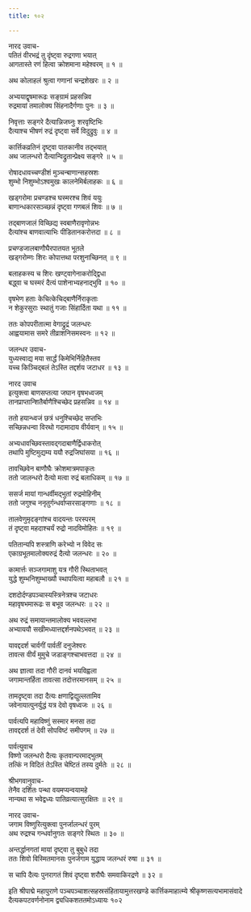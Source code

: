 ```yaml
---
title: १०२

---
```

नारद उवाच-  
पतितं वीरभद्रं तु दृंष्ट्वा रुद्रगणा भयात्  
आगतास्ते रणं हित्वा क्रोशमाना महेश्वरम् ॥ १ ॥


अथ कोलाहलं श्रुत्वा गणानां चन्द्रशेखरः ॥ २ ॥


अभ्ययाद्वृषमारूढः सङ्ग्रामं प्रहसन्निव  
रुद्रमायां तमालोक्य सिंहनादैर्गणाः पुनः ॥ ३ ॥


निवृत्ताः सङ्गरे दैत्यान्निजघ्नुः शरवृष्टिभिः  
दैत्याश्च भीषणं रुद्रं दृष्ट्वा सर्वे विदुद्रुवुः ॥ ४ ॥


कार्त्तिकव्रतिनं दृष्ट्वा पातकानीव तद्भयात्  
अथ जालन्धरो दैत्यान्विद्रुतान्प्रेक्ष्य सङ्गरे ॥ ५ ॥


रोषादधावच्चण्डीशं मुञ्चन्बाणान्सहस्रशः  
शुम्भो निशुम्भोऽश्वमुखः कालनेमिर्बलाहकः ॥ ६ ॥


खड्गरोमा प्रचण्डश्च घस्मरश्च शिवं ययुः  
बाणान्धकारसञ्च्छन्नं दृष्ट्वा गणबलं शिवः ॥ ७ ॥


तद्बाणजालं विच्छिद्य स्वबाणैरावृणोन्नभः  
दैत्यांश्च बाणवात्याभिः पीडितानकरोत्तदा ॥ ८ ॥


प्रचण्डजालबाणौघैरपातयत भूतले  
खड्गरोम्णः शिरः कोपात्तथा परशुनाच्छिनत् ॥ ९ ॥


बलाहकस्य च शिरः खण्ट्वागेनाकरोद्द्विधा  
बद्ध्वा च घस्मरं दैत्यं पाशेनाभ्यहनाद्भुवि ॥ १० ॥


वृषभेण हताः केचित्केचिद्बाणैर्निराकृताः  
न शेकुरसुराः स्थातुं गजाः सिंहार्दिता यथा ॥ ११ ॥


ततः कोपपरीतात्मा वेगाद्रुद्रं जलन्धरः  
आह्वयामास समरे तीव्राशनिसमस्वनः ॥ १२ ॥


जलन्धर उवाच-  
युध्यस्वाद्य मया सार्द्धं किमेभिर्निहितैस्तव  
यच्च किञ्चिद्बलं तेऽस्ति तद्दर्शय जटाधर ॥ १३ ॥


नारद उवाच  
इत्युक्त्वा बाणसप्तत्या जघान वृषभध्वजम्  
तानप्राप्तान्शितैर्बाणैश्चिच्छेद प्रहसन्निव ॥ १४ ॥


ततो हयान्ध्वजं छत्रं धनुश्चिच्छेद सप्तभिः  
सच्छिन्नधन्वा विरथो गदामादाय वीर्यवान् ॥ १५ ॥


अभ्यधावच्छिवस्तावद्गदाबाणैर्द्विधाकरोत्  
तथापि मुष्टिमुद्यम्य ययौ रुद्रजिघांसया ॥ १६ ॥


तावच्छिवेन बाणौघैः क्रोशमात्रमपाकृतः  
ततो जालन्धरो दैत्यो मत्वा रुद्रं बलाधिकम् ॥ १७ ॥


ससर्ज मायां गान्धर्वीमद्भुतां रुद्रमोहिनीम्  
ततो जगुश्च ननृतुर्गन्धर्वाप्सरसाङ्गणाः ॥ १८ ॥


तालवेणुमृदङ्गांश्च वादयन्तः परस्परम्  
तं दृष्ट्वा महदाश्चर्यं रुद्रो नादविमोहितः ॥ १९ ॥


पतितान्यपि शस्त्राणि करेभ्यो न विवेद सः  
एकाग्रभूतमालोक्यरुद्रं दैत्यो जलन्धरः ॥ २० ॥


कामार्त्तः सञ्जगामाशु यत्र गौरी स्थिताभवत्  
युद्धे शुम्भनिशुम्भाख्यौ स्थापयित्वा महाबलौ ॥ २१ ॥


दशदोर्दण्डपञ्चास्यस्त्रिनेत्रश्च जटाधरः  
महावृषभमारूढः स बभूव जलन्धरः ॥ २२ ॥


अथ रुद्रं समायान्तमालोक्य भववल्लभा  
अभ्याययौ सखीमध्यात्तद्दर्शनपथेऽभवत् ॥ २३ ॥


यावद्ददर्श चार्वगीं पार्वतीं दनुजेश्वरः  
तावत्स वीर्यं मुमुचे जडाङ्गश्चाभवत्तदा ॥ २४ ॥


अथ ज्ञात्वा तदा गौरी दानवं भयविह्वला  
जगामान्तर्हिता तावत्सा तदोत्तरमानसम् ॥ २५ ॥


तामदृष्ट्वा तदा दैत्यः क्षणाद्विद्युल्लतामिव  
जवेनायात्पुनर्युद्धं यत्र देवो वृषध्वजः ॥ २६ ॥


पार्वत्यपि महाविष्णुं सस्मार मनसा तदा  
तावद्ददर्श तं देवी सोपविष्टं समीपगम् ॥ २७ ॥


पार्वत्युवाच  
विष्णो जलन्धरो दैत्यः कृतवान्परमाद्भुतम्  
तत्किं न विदितं तेऽस्ति चेष्टितं तस्य दुर्मतेः ॥ २८ ॥


श्रीभगवानुवाच-  
तेनैव दर्शितः पन्था वयमप्यन्वयामहे  
नान्यथा स भवेद्वध्यः पातिव्रत्यात्सुरक्षितः ॥ २९ ॥


नारद उवाच-  
जगाम विष्णुरित्युक्त्वा पुनर्जालन्धरं पुरम्  
अथ रुद्रश्च गन्धर्वानुगतः सङ्गरे स्थितः ॥ ३० ॥


अन्तर्द्धानगतां मायां दृष्ट्वा तु बुबुधे तदा  
ततः शिवो विस्मितमानसः पुनर्जगाम युद्धाय जलन्धरं रुषा ॥ ३१ ॥


स चापि दैत्यः पुनरागतं शिवं दृष्ट्वा शरौघैः समवाकिरद्रणे ॥ ३२ ॥


इति श्रीपाद्मे महापुराणे पञ्चपञ्चाशत्सहस्रसंहितायामुत्तरखण्डे कार्त्तिकमाहात्म्ये श्रीकृष्णसत्यभामासंवादे दैत्यकपटवर्णनोनाम द्व्यधिकशततमोऽध्यायः १०२